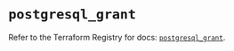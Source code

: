 # `postgresql_grant`

Refer to the Terraform Registry for docs: [`postgresql_grant`](https://registry.terraform.io/providers/nitrikx/postgresql/1.21.2/docs/resources/grant).
